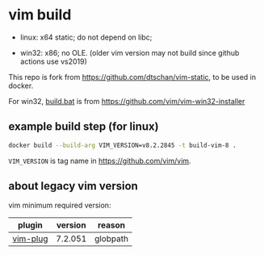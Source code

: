 # vim build

- linux: x64 static; do not depend on libc;

- win32: x86; no OLE. (older vim version may not build since github actions use vs2019)

This repo is fork from <https://github.com/dtschan/vim-static>,
to be used in docker.

For win32,
[build.bat](build.bat) is from <https://github.com/vim/vim-win32-installer>

## example build step (for linux)

```sh
docker build --build-arg VIM_VERSION=v8.2.2845 -t build-vim-8 .
```

`VIM_VERSION` is tag name in <https://github.com/vim/vim>.

## about legacy vim version

vim minimum required version:

|plugin|version|reason|
|---|---|---|
|[vim-plug](https://github.com/junegunn/vim-plug) | 7.2.051 | globpath |
